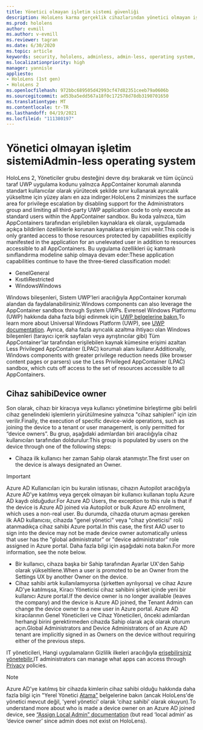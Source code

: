 ```yaml
---
title: Yönetici olmayan işletim sistemi güvenliği
description: HoloLens karma gerçeklik cihazlarından yönetici olmayan işletim sistemleri, cihaz sahipleri ve güvenlik hakkında bilgi edinebilirsiniz.
ms.prod: hololens
author: evmill
ms.author: v-evmill
ms.reviewer: tagran
ms.date: 6/30/2020
ms.topic: article
keywords: security, hololens, adminless, admin-less, operating system, admin-less operating system, admin os, admin-less os, hololens 2, hololens2 security,
ms.localizationpriority: high
manager: yannisle
appliesto:
- HoloLens (1st gen)
- HoloLens 2
ms.openlocfilehash: 972bbc689505d42993cf47d82351ceeb79a0606b
ms.sourcegitcommit: ad53ba5edd567a18f0c172578d78db3190701650
ms.translationtype: MT
ms.contentlocale: tr-TR
ms.lasthandoff: 04/19/2021
ms.locfileid: "111380197"
---
```

# <a name="admin-less-operating-system"></a><span data-ttu-id="78bad-104">Yönetici olmayan işletim sistemi</span><span class="sxs-lookup"><span data-stu-id="78bad-104">Admin-less operating system</span></span>

<span data-ttu-id="78bad-105">HoloLens 2, Yöneticiler grubu desteğini devre dışı bırakarak ve tüm üçüncü taraf UWP uygulama kodunu yalnızca AppContainer korumalı alanında standart kullanıcılar olarak yürütecek şekilde sınır kullanarak ayrıcalık yükseltme için yüzey alanı en aza indirger.</span><span class="sxs-lookup"><span data-stu-id="78bad-105">HoloLens 2 minimizes the surface area for privilege escalation by disabling support for the Administrators group and limiting all third-party UWP application code to only execute as standard users within the AppContainer sandbox.</span></span> <span data-ttu-id="78bad-106">Bu koda yalnızca, tüm AppContainers tarafından erişilebilen kaynaklara ek olarak, uygulamada açıkça bildirilen özelliklerle korunan kaynaklara erişim izni veılır.</span><span class="sxs-lookup"><span data-stu-id="78bad-106">This code is only granted access to those resources protected by capabilities explicitly manifested in the application for an unelevated user in addition to resources accessible to all AppContainers.</span></span>
<span data-ttu-id="78bad-107">Bu uygulama özellikleri üç katmanlı sınıflandırma modeline sahip olmaya devam eder:</span><span class="sxs-lookup"><span data-stu-id="78bad-107">These application capabilities continue to have the three-tiered classification model:</span></span>
  * <span data-ttu-id="78bad-108">Genel</span><span class="sxs-lookup"><span data-stu-id="78bad-108">General</span></span>
  * <span data-ttu-id="78bad-109">Kısıtlı</span><span class="sxs-lookup"><span data-stu-id="78bad-109">Restricted</span></span>
  * <span data-ttu-id="78bad-110">Windows</span><span class="sxs-lookup"><span data-stu-id="78bad-110">Windows</span></span>

<span data-ttu-id="78bad-111">Windows bileşenleri, Sistem UWP'leri aracılığıyla AppContainer korumalı alandan da faydalanabilirsiniz.</span><span class="sxs-lookup"><span data-stu-id="78bad-111">Windows components can also leverage the AppContainer sandbox through System UWPs.</span></span> <span data-ttu-id="78bad-112">Evrensel Windows Platformu (UWP) hakkında daha fazla bilgi edinmek için [UWP belgelerine bakın.](https://docs.microsoft.com/windows/uwp/)</span><span class="sxs-lookup"><span data-stu-id="78bad-112">To learn more about Universal Windows Platform (UWP), see [UWP documentation](https://docs.microsoft.com/windows/uwp/).</span></span> <span data-ttu-id="78bad-113">Ayrıca, daha fazla ayrıcalık azaltma ihtiyacı olan Windows bileşenleri (tarayıcı içerik sayfaları veya ayrıştırıcılar gibi) Tüm AppContainer'lar tarafından erişilebilen kaynak kümesine erişimi azaltan Less Privileged AppContainer (LPAC) korumalı alanı kullanır.</span><span class="sxs-lookup"><span data-stu-id="78bad-113">Additionally, Windows components with greater privilege reduction needs (like browser content pages or parsers) use the Less Privileged AppContainer (LPAC) sandbox, which cuts off access to the set of resources accessible to all AppContainers.</span></span>

## <a name="device-owner"></a><span data-ttu-id="78bad-114">Cihaz sahibi</span><span class="sxs-lookup"><span data-stu-id="78bad-114">Device owner</span></span>

<span data-ttu-id="78bad-115">Son olarak, cihazı bir kiracıya veya kullanıcı yönetimine birleştirme gibi belirli cihaz genelindeki işlemlerin yürütülmesine yalnızca "cihaz sahipleri" için izin verilir.</span><span class="sxs-lookup"><span data-stu-id="78bad-115">Finally, the execution of specific device-wide operations, such as joining the device to a tenant or user management, is only permitted for “device owners”.</span></span> <span data-ttu-id="78bad-116">Bu grup, aşağıdaki adımlardan biri aracılığıyla cihaz kullanıcıları tarafından doldurulur:</span><span class="sxs-lookup"><span data-stu-id="78bad-116">This group is populated by users on the device through one of the following steps:</span></span>
  * <span data-ttu-id="78bad-117">Cihaza ilk kullanıcı her zaman Sahip olarak atanmıştır.</span><span class="sxs-lookup"><span data-stu-id="78bad-117">The first user on the device is always designated an Owner.</span></span> 
> [!IMPORTANT]
><span data-ttu-id="78bad-118">Azure AD Kullanıcıları için bu kuralın istisnası, cihazın Autopilot aracılığıyla Azure AD'ye katılmış veya gerçek olmayan bir kullanıcı kullanan toplu Azure AD kaydı olduğudur.</span><span class="sxs-lookup"><span data-stu-id="78bad-118">For Azure AD Users, the exception to this rule is that if the device is Azure AD joined via Autopilot or bulk Azure AD enrollment, which uses a non-real user.</span></span> <span data-ttu-id="78bad-119">Bu durumda, cihazda oturum açması gereken ilk AAD kullanıcısı, cihazda "genel yönetici" veya "cihaz yöneticisi" rolü atanmadıkça cihaz sahibi Azure portal.</span><span class="sxs-lookup"><span data-stu-id="78bad-119">In this case, the first AAD user to sign into the device may not be made device owner automatically unless that user has the "global administrator" or "device administrator" role assigned in Azure portal.</span></span> <span data-ttu-id="78bad-120">Daha fazla bilgi için aşağıdaki nota bakın.</span><span class="sxs-lookup"><span data-stu-id="78bad-120">For more information, see the note below.</span></span>  

  * <span data-ttu-id="78bad-121">Bir kullanıcı, cihaza başka bir Sahip tarafından Ayarlar UX'den Sahip olarak yükseltilene.</span><span class="sxs-lookup"><span data-stu-id="78bad-121">When a user is promoted to be an Owner from the Settings UX by another Owner on the device.</span></span>
  * <span data-ttu-id="78bad-122">Cihaz sahibi artık kullanılamıyorsa (şirketten ayrılıyorsa) ve cihaz Azure AD'ye katılmışsa, Kiracı Yöneticisi cihaz sahibini şirket içinde yeni bir kullanıcı Azure portal.</span><span class="sxs-lookup"><span data-stu-id="78bad-122">If the device owner is no longer available (leaves the company) and the device is Azure AD joined, the Tenant Admin can change the device owner to a new user in Azure portal.</span></span> <span data-ttu-id="78bad-123">Azure AD kiracılarının Genel Yöneticileri ve Cihaz Yöneticileri, önceki adımlardan herhangi birini gerektirmeden cihazda Sahip olarak açık olarak oturum açın.</span><span class="sxs-lookup"><span data-stu-id="78bad-123">Global Administrators and Device Administrators of an Azure AD tenant are implicitly signed in as Owners on the device without requiring either of the previous steps.</span></span>  

 <span data-ttu-id="78bad-124">IT yöneticileri, Hangi uygulamaların Gizlilik ilkeleri aracılığıyla [erişebilirsiniz yönetebilir.](https://docs.microsoft.com/windows/client-management/mdm/policy-csp-privacy)</span><span class="sxs-lookup"><span data-stu-id="78bad-124">IT administrators can manage what apps can access through [Privacy](https://docs.microsoft.com/windows/client-management/mdm/policy-csp-privacy) policies.</span></span> 

> [!NOTE]
> <span data-ttu-id="78bad-125">Azure AD'ye katılmış bir cihazda kimlerin cihaz sahibi olduğu hakkında daha fazla bilgi için "Yerel Yönetici [Atama"](https://docs.microsoft.com/azure/active-directory/devices/assign-local-admin) belgelerine bakın (ancak HoloLens'de yönetici mevcut değil, 'yerel yönetici' olarak 'cihaz sahibi' olarak okuyun).</span><span class="sxs-lookup"><span data-stu-id="78bad-125">To understand more about who is made a device owner on an Azure AD joined device, see [“Assign Local Admin” documentation](https://docs.microsoft.com/azure/active-directory/devices/assign-local-admin) (but read ‘local admin’ as ‘device owner’ since admin does not exist on HoloLens).</span></span>